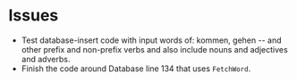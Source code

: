 # Issues

* Test database-insert code with input words of: kommen, gehen -- and other prefix and non-prefix verbs and also include nouns and adjectives and adverbs.
* Finish the code around Database line 134 that uses `FetchWord`.

